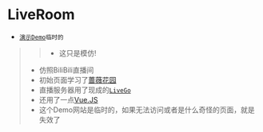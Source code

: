 # LiveRoom
* [`演示Demo`](http://167.179.72.25:8080/LiveRoom/)`临时的`
> > * 这只是模仿!
> * 仿照BiliBili直播间
> * 初始页面学习了[蔷薇花园](https://iirose.com/)
> * 直播服务器用了现成的[`LiveGo`](https://github.com/gwuhaolin/livego)
> * 还用了一点[Vue.JS](https://cn.vuejs.org/)
> * 这个Demo网站是临时的，如果无法访问或者是什么奇怪的页面，就是失效了
